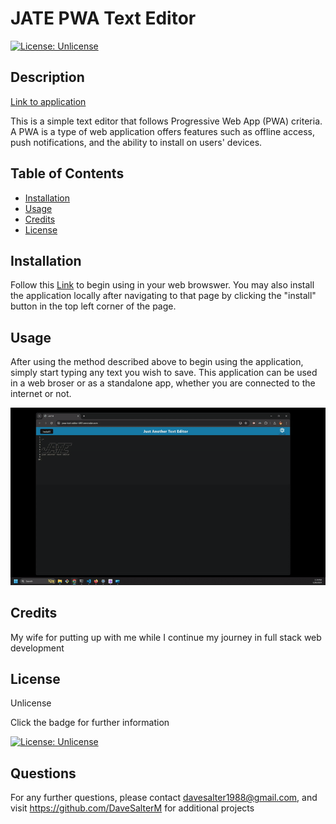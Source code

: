
  # JATE PWA Text Editor

  [![License: Unlicense](https://img.shields.io/badge/license-Unlicense-blue.svg)](http://unlicense.org/)

  ## Description

  [Link to application](https://pwa-text-editor-6f81.onrender.com/)

  This is a simple text editor that follows Progressive Web App (PWA) criteria. A PWA is a type of web application offers features such as offline access, push notifications, and the ability to install on users' devices.

  ## Table of Contents

  - [Installation](#installation)
  - [Usage](#usage)
  - [Credits](#credits)
  - [License](#license)

  ## Installation

  Follow this [Link](https://pwa-text-editor-6f81.onrender.com/) to begin using in your web browswer. You may also install the application locally after navigating to that page by clicking the "install" button in the top left corner of the page.

  ## Usage
  
  After using the method described above to begin using the application, simply start typing any text you wish to save. This application can be used in a web broser or as a standalone app, whether you are connected to the internet or not.

  ![](./assets/jate-demo.gif)
  
  ## Credits 

  My wife for putting up with me while I continue my journey in full stack web development

  ## License

  Unlicense 

  Click the badge for further information

  [![License: Unlicense](https://img.shields.io/badge/license-Unlicense-blue.svg)](http://unlicense.org/)


  ## Questions
  
  For any further questions, please contact davesalter1988@gmail.com, and visit https://github.com/DaveSalterM for additional projects